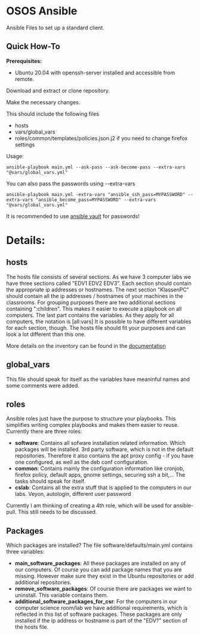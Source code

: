 # OSOS Ansible

Ansible Files to set up a standard client.

## **Quick How-To**

**Prerequisites:** 

 - Ubuntu 20.04 with openssh-server installed and accessible from remote.


Download and extract or clone repository.

Make the necessary changes.

This should include the following files

- hosts
- vars/global_vars 
- roles/common/templates/policies.json.j2 if you need to change firefox settings


Usage:

~~~
ansible-playbook main.yml --ask-pass --ask-become-pass --extra-vars "@vars/global_vars.yml"
~~~

You can also pass the passwords using --extra-vars

~~~
ansible-playbook main.yml -extra-vars "ansible_ssh_pass=MYPASSWORD" --extra-vars "ansible_become_pass=MYPASSWORD" --extra-vars "@vars/global_vars.yml"
~~~

It is recommended to use [ansible vault](https://docs.ansible.com/ansible/latest/user_guide/vault.html) for passwords!

# Details:
## hosts 
The hosts file consists of several sections. As we have 3 computer labs we have three sections called "EDV1 EDV2 EDV3".
Each section should contain the appropriate ip addresses or hostnames. 
The next section "KlassenPC" should contain all the ip addresses / hostnames of your machines in the classrooms. 
For grouping purposes there are two additional sections containing ":children". This makes it easier to execute a playbook on all computers.
The last part contains the variables. As they apply for all computers, the notation is \[all:vars\]
It is possible to have different variables for each section, though.
The hosts file should fit your purposes and can look a lot different than this one.

More details on the inventory can be found in the [documentation](https://docs.ansible.com/ansible/latest/user_guide/intro_inventory.html) 

## global_vars
This file should speak for itself as the variables have meaninful names and some comments were added.

## roles 
Ansible roles just have the purpose to structure your playbooks. This simplifies writing complex playbooks and makes them easier to reuse. Currently there are three roles:
- **software**:
    Contains all sofware installation related information. Which packages will be installed. 3rd party software, which is not in the default repositories. Therefore it also contains the apt proxy config - if you have one configured, as well as the deb conf configuration.
- **common**: 
  Contains mainly the configuration information like cronjob, firefox policy, default apps, gnome settings, securing ssh a bit,... The tasks should speak for itself. 
- **cslab**: 
  Contains all the extra stuff that is applied to the computers in our labs. Veyon, autologin, different user password

Currently I am thinking of creating a 4th role, which will be used for ansible-pull. This still needs to be discussed.

## Packages
Which packages are installed?
The file software/defaults/main.yml contains three variables:
- **main_software_packages**: 
All these packages are installed on any of our computers. Of course you can add package names that you are missing. However make sure they exist in the Ubuntu repositories or add additional repositories.
- **remove_software_packages**: 
Of course there are packages we want to uninstall. This variable contains them.
- **additional_software_packages_for_csr**: 
For the computers in our computer science room/lab we have additional requirements, which is reflected in this list of software packages. These packages are only installed if the ip address or hostname is part of the "EDV?" section of the hosts file.
